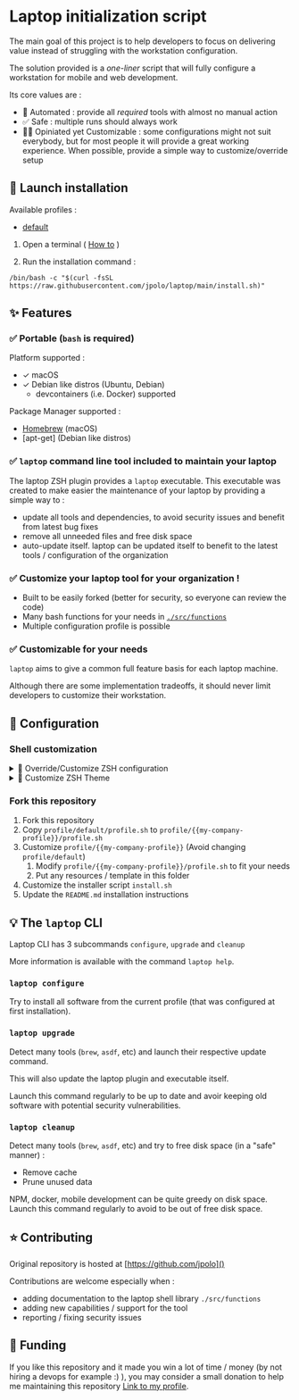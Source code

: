 # Laptop initialization script

The main goal of this project is to help developers to focus on delivering value instead of struggling with the workstation configuration.

The solution provided is a *one-liner* script that will fully configure a workstation for mobile and web development.

Its core values are :

- 🤖 Automated : provide all *required* tools with almost no manual action
- ✅ Safe : multiple runs should always work
- 🧑‍🏫 Opiniated yet Customizable : some configurations might not suit everybody, but for most people it will provide a great working experience. When possible, provide a simple way to customize/override setup

## 🚀 Launch installation

Available profiles :

- [default](./profile/default/README.md)

1. Open a terminal ( [How to](https://www.wikihow.com/Open-a-Terminal-Window-in-Mac) )

2. Run the installation command :

```shell
/bin/bash -c "$(curl -fsSL https://raw.githubusercontent.com/jpolo/laptop/main/install.sh)"
```

## ✨ Features

### ✅ Portable (`bash` is required)

Platform supported :

- ✓ macOS
- ✓ Debian like distros (Ubuntu, Debian)
  - devcontainers (i.e. Docker) supported

Package Manager supported :

- [Homebrew] (macOS)
- [apt-get] (Debian like distros)

### ✅ `laptop` command line tool included to maintain your laptop

The laptop ZSH plugin provides a `laptop` executable. This executable was created to make easier the maintenance of your laptop by providing a simple way to :

- update all tools and dependencies, to avoid security issues and benefit from latest bug fixes
- remove all unneeded files and free disk space
- auto-update itself. laptop can be updated itself to benefit to the latest tools / configuration of the organization

### ✅ Customize your laptop tool for your organization !

- Built to be easily forked (better for security, so everyone can review the code)
- Many bash functions for your needs in [`./src/functions`]()
- Multiple configuration profile is possible

### ✅ Customizable for your needs

`laptop` aims to give a common full feature basis for each laptop machine.

Although there are some implementation tradeoffs, it should never limit developers to customize their workstation.

## 🔧 Configuration

### Shell customization

<details>
  <summary>🔧 Override/Customize ZSH configuration</summary>

  ⚠️ You should never modify `.zshrc` because any changes will be lost when `laptop` script is run.

  Here is the order of profile loading :
    - 🔒 `$XDG_DATA_HOME/zsh/global.{sh,zsh}` : default settings (always overwritten by `laptop`)
    - 🔒 `$XDG_DATA_HOME/zsh/organization.{sh,zsh}` : organization settings (always overwritten by `laptop`)
    - ✍️ `$XDG_DATA_HOME/zsh/personal.{sh,zsh}` : custom personal settings
    - ✍️ `.zshrc.local` : For local override (that should not be synched between devices)

  Instead, configuration can be overridden in the following files () :
    - `.zshrc.local` : For local override (that should not be synched between devices)
    - `$XDG_DATA_HOME/zsh/*.sh` : For generic overrides (zsh plugins, etc). Files are included in alphabetic order, so as a convention each file starts with two digits.

  Example `$XDG_DATA_HOME/zsh/20_personal.sh` :

  ```shell
  # Load OhMyZSH ruby plugin
  zinit snippet OMZP::ruby
  # Load OhMyZSH rails plugin
  zinit snippet OMZP::rails

  ```

</details>
<details>
  <summary>🎨 Customize ZSH Theme</summary>

  ```console
  > p10k configure
  ```

</details>

### Fork this repository

1. Fork this repository
2. Copy `profile/default/profile.sh` to `profile/{{my-company-profile}}/profile.sh`
3. Customize `profile/{{my-company-profile}}` (Avoid changing `profile/default`)
    1. Modify `profile/{{my-company-profile}}/profile.sh` to fit your needs
    2. Put any resources / template in this folder
4. Customize the installer script `install.sh`
5. Update the `README.md` installation instructions

## 💡 The `laptop` CLI

Laptop CLI has 3 subcommands `configure`, `upgrade` and `cleanup`

More information is available with the command `laptop help`.

### `laptop configure`

Try to install all software from the current profile (that was configured at first installation).

### `laptop upgrade`

Detect many tools (`brew`, `asdf`, etc) and launch their respective update command.

This will also update the laptop plugin and executable itself.

Launch this command regularly to be up to date and avoir keeping old software with potential security vulnerabilities.

### `laptop cleanup`

Detect many tools (`brew`, `asdf`, etc) and try to free disk space (in a "safe" manner) :

- Remove cache
- Prune unused data

NPM, docker, mobile development can be quite greedy on disk space. Launch this command regularly to avoid to be out of free disk space.

## ⭐️ Contributing

Original repository is hosted at [https://github.com/jpolo]()

Contributions are welcome especially when :

- adding documentation to the laptop shell library `./src/functions`
- adding new capabilities / support for the tool
- reporting / fixing security issues

## 🩷 Funding

If you like this repository and it made you win a lot of time / money (by not hiring a devops for example :) ), you may consider a small donation to help me maintaining this repository [Link to my profile](https://github.com/jpolo#-donate).

[asdf-vm]: https://github.com/asdf-vm/asdf
[Git]: https://git-scm.com/
[GitHub CLI]: https://cli.github.com/
[Homebrew]: http://brew.sh/
[PowerLevel10k]: https://github.com/romkatv/powerlevel10k
[SSH]: https://en.wikipedia.org/wiki/Secure_Shell
[Visual Studio Code]: https://code.visualstudio.com/
[Watchman]: https://facebook.github.io/watchman/
[ZDharmaContinuum/zinit]: https://zdharma-continuum.github.io/
[ZSH]: http://www.zsh.org/
